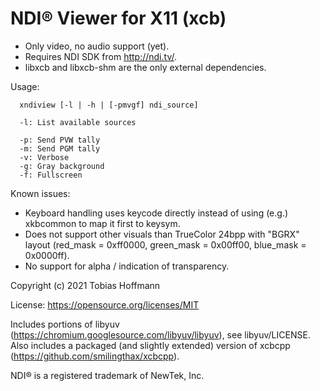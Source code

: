 # NDI® Viewer for X11 (xcb)

- Only video, no audio support (yet).
- Requires NDI SDK from http://ndi.tv/.
- libxcb and libxcb-shm are the only external dependencies.

Usage:
```
  xndiview [-l | -h | [-pmvgf] ndi_source]

  -l: List available sources

  -p: Send PVW tally
  -m: Send PGM tally
  -v: Verbose
  -g: Gray background
  -f: Fullscreen
```

Known issues:
- Keyboard handling uses keycode directly instead of using (e.g.) xkbcommon to map it first to keysym.
- Does not support other visuals than TrueColor 24bpp with "BGRX" layout (red_mask = 0xff0000, green_mask = 0x00ff00, blue_mask = 0x0000ff).
- No support for alpha / indication of transparency.

Copyright (c) 2021 Tobias Hoffmann

License: https://opensource.org/licenses/MIT

Includes portions of libyuv (https://chromium.googlesource.com/libyuv/libyuv), see libyuv/LICENSE.  
Also includes a packaged (and slightly extended) version of xcbcpp (https://github.com/smilingthax/xcbcpp).

NDI® is a registered trademark of NewTek, Inc.

